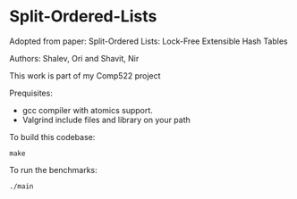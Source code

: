# Split-Ordered-Lists
Adopted from paper: Split-Ordered Lists: Lock-Free Extensible Hash Tables

Authors: Shalev, Ori and Shavit, Nir

This work is part of my Comp522 project

Prequisites:
- gcc compiler with atomics support.
- Valgrind include files and library on your path

To build this codebase:
```
make
```

To run the benchmarks:
```
./main
```
